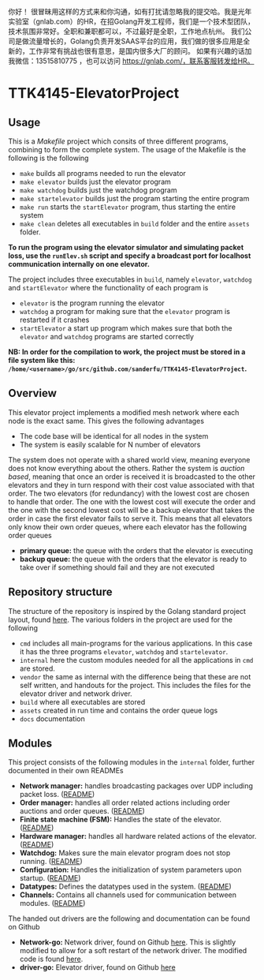 你好！
很冒昧用这样的方式来和你沟通，如有打扰请忽略我的提交哈。我是光年实验室（gnlab.com）的HR，在招Golang开发工程师，我们是一个技术型团队，技术氛围非常好。全职和兼职都可以，不过最好是全职，工作地点杭州。
我们公司是做流量增长的，Golang负责开发SAAS平台的应用，我们做的很多应用是全新的，工作非常有挑战也很有意思，是国内很多大厂的顾问。
如果有兴趣的话加我微信：13515810775  ，也可以访问 https://gnlab.com/，联系客服转发给HR。
# TTK4145-ElevatorProject

## Usage

This is a *Makefile* project which consits of three different programs, combining
to form the complete system. The usage of the Makefile is the following is 
the following

* `make` builds all programs needed to run the elevator
* `make elevator` builds just the elevator program
* `make watchdog` builds just the watchdog program
* `make startelevator` builds just the program starting the entire program
* `make run` starts the `startElevator` program, thus starting the entire 
system
* `make clean` deletes all executables in `build` folder and the entire `assets` 
folder.

**To run the program using the elevator simulator and simulating packet loss, 
use the `runElev.sh` script and specify a broadcast port for localhost 
communication internally on one elevator.**

The project includes three executables in `build`, namely `elevator`, `watchdog`
and `startElevator` where the functionality of each program is

* `elevator` is the program running the elevator
* `watchdog` a program for making sure that the `elevator` program is restarted
if it crashes
* `startElevator` a start up program which makes sure that both the `elevator`
and `watchdog` programs are started correctly

**NB: In order for the compilation to work, the project must be stored in a file
system like this: 
`/home/<username>/go/src/github.com/sanderfu/TTK4145-ElevatorProject`.**

## Overview

This elevator project implements a modified mesh network where each node is 
the exact same. This gives the following advantages

* The code base will be identical for all nodes in the system
* The system is easily scalable for N number of elevators

The system does not operate with a shared world view, meaning everyone does not
know everything about the others. Rather the system is *auction based*, meaning
that once an order is received it is broadcasted to the other elevators and they
in turn respond with their cost value associated with that order. The two 
elevators (for redundancy) with the lowest cost are chosen to handle that order.
The one with the lowest cost will execute the order and the one with the second
lowest cost will be a backup elevator that takes the order in case the first 
elevator fails to serve it. This means that all elevators only know their own 
order queues, where each elevator has the following order queues

* **primary queue:** the queue with the orders that the elevator is executing
* **backup queue:** the queue with the orders that the elevator is ready to take
over if something should fail and they are not executed

## Repository structure

The structure of the repository is inspired by the Golang standard project 
layout, found [here](https://github.com/golang-standards/project-layout). The 
various folders in the project are used for the following

* `cmd` includes all main-programs for the various applications. In this case it
has the three programs `elevator`, `watchdog` and `startelevator`.
* `internal` here the custom modules needed for all the applications in `cmd` 
are stored.
* `vendor` the same as internal with the difference being that these are not 
self written, and handouts for the project. This includes the files for the 
elevator driver and network driver.
* `build` where all executables are stored
* `assets` created in run time and contains the order queue logs
* `docs` documentation

## Modules

This project consists of the following modules in the `internal` folder, further
documented in their own READMEs

* **Network manager:** handles broadcasting packages over UDP including packet 
loss. ([README](./internal/networkmanager/README.md))
* **Order manager:** handles all order related actions including order auctions
and order queues. ([README](./internal/ordermanager/README.md))
* **Finite state machine (FSM):** Handles the state of the elevator.
([README](./internal/fsm/README.md))
* **Hardware manager:** handles all hardware related actions of the elevator.
([README](./internal/hwmanager/README.md))
* **Watchdog:** Makes sure the main elevator program does not stop running.
([README](./internal/watchdog/README.md))
* **Configuration:** Handles the initialization of system parameters upon 
startup. ([README](./internal/configuration/README.md))
* **Datatypes:** Defines the datatypes used in the system. 
([README](./internal/datatypes/README.md))
* **Channels:** Contains all channels used for communication between modules.
([README](./internal/channels/README.md))


The handed out drivers are the following and documentation can be found on
Github

* **Network-go:** Network driver, found on Github 
[here](https://github.com/TTK4145/Network-go). This is slightly modified to 
allow for a soft restart of the network driver. The modified code is found
[here](./vendor/github.com/TTK4145/Network-go/network/bcast/bcast.go).
* **driver-go:** Elevator driver, found on Github 
[here](https://github.com/TTK4145/driver-go) 

